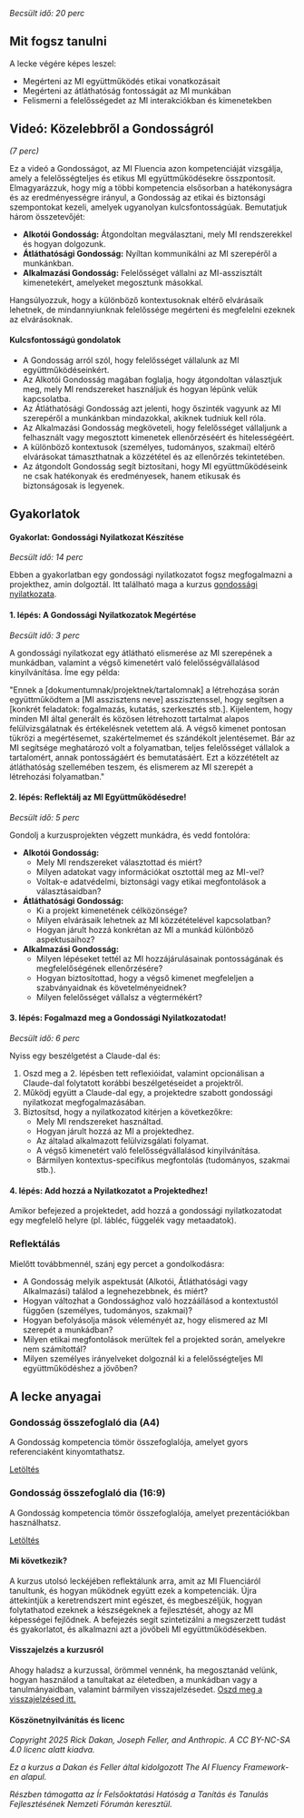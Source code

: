 *Becsült idő: 20 perc*

## Mit fogsz tanulni

A lecke végére képes leszel:

*   Megérteni az MI együttműködés etikai vonatkozásait
*   Megérteni az átláthatóság fontosságát az MI munkában
*   Felismerni a felelősségedet az MI interakciókban és kimenetekben

## Videó: Közelebbről a Gondosságról

*(7 perc)*

Ez a videó a Gondosságot, az MI Fluencia azon kompetenciáját vizsgálja, amely a felelősségteljes és etikus MI együttműködésekre összpontosít. Elmagyarázzuk, hogy míg a többi kompetencia elsősorban a hatékonyságra és az eredményességre irányul, a Gondosság az etikai és biztonsági szempontokat kezeli, amelyek ugyanolyan kulcsfontosságúak. Bemutatjuk három összetevőjét:

*   **Alkotói Gondosság:** Átgondoltan megválasztani, mely MI rendszerekkel és hogyan dolgozunk.
*   **Átláthatósági Gondosság:** Nyíltan kommunikálni az MI szerepéről a munkánkban.
*   **Alkalmazási Gondosság:** Felelősséget vállalni az MI-asszisztált kimenetekért, amelyeket megosztunk másokkal.

Hangsúlyozzuk, hogy a különböző kontextusoknak eltérő elvárásaik lehetnek, de mindannyiunknak felelőssége megérteni és megfelelni ezeknek az elvárásoknak.

#### Kulcsfontosságú gondolatok

*   A Gondosság arról szól, hogy felelősséget vállalunk az MI együttműködéseinkért.
*   Az Alkotói Gondosság magában foglalja, hogy átgondoltan választjuk meg, mely MI rendszereket használjuk és hogyan lépünk velük kapcsolatba.
*   Az Átláthatósági Gondosság azt jelenti, hogy őszinték vagyunk az MI szerepéről a munkánkban mindazokkal, akiknek tudniuk kell róla.
*   Az Alkalmazási Gondosság megköveteli, hogy felelősséget vállaljunk a felhasznált vagy megosztott kimenetek ellenőrzéséért és hitelességéért.
*   A különböző kontextusok (személyes, tudományos, szakmai) eltérő elvárásokat támaszthatnak a közzététel és az ellenőrzés tekintetében.
*   Az átgondolt Gondosság segít biztosítani, hogy MI együttműködéseink ne csak hatékonyak és eredményesek, hanem etikusak és biztonságosak is legyenek.

## Gyakorlatok

#### Gyakorlat: Gondossági Nyilatkozat Készítése

*Becsült idő: 14 perc*

Ebben a gyakorlatban egy gondossági nyilatkozatot fogsz megfogalmazni a projekthez, amin dolgoztál. Itt található maga a kurzus [gondossági nyilatkozata](../pamphlets/0e37fa9da01fab7a5478a2194d352027794c1b89.pdf).

#### **1. lépés: A Gondossági Nyilatkozatok Megértése**

*Becsült idő: 3 perc*

A gondossági nyilatkozat egy átlátható elismerése az MI szerepének a munkádban, valamint a végső kimenetért való felelősségvállalásod kinyilvánítása. Íme egy példa:

"Ennek a [dokumentumnak/projektnek/tartalomnak] a létrehozása során együttműködtem a [MI asszisztens neve] asszisztenssel, hogy segítsen a [konkrét feladatok: fogalmazás, kutatás, szerkesztés stb.]. Kijelentem, hogy minden MI által generált és közösen létrehozott tartalmat alapos felülvizsgálatnak és értékelésnek vetettem alá. A végső kimenet pontosan tükrözi a megértésemet, szakértelmemet és szándékolt jelentésemet. Bár az MI segítsége meghatározó volt a folyamatban, teljes felelősséget vállalok a tartalomért, annak pontosságáért és bemutatásáért. Ezt a közzétételt az átláthatóság szellemében teszem, és elismerem az MI szerepét a létrehozási folyamatban."

#### 2. lépés: Reflektálj az MI Együttműködésedre!

*Becsült idő: 5 perc*

Gondolj a kurzusprojekten végzett munkádra, és vedd fontolóra:

*   **Alkotói Gondosság:**
    *   Mely MI rendszereket választottad és miért?
    *   Milyen adatokat vagy információkat osztottál meg az MI-vel?
    *   Voltak-e adatvédelmi, biztonsági vagy etikai megfontolások a választásaidban?
*   **Átláthatósági Gondosság:**
    *   Ki a projekt kimenetének célközönsége?
    *   Milyen elvárásaik lehetnek az MI közzétételével kapcsolatban?
    *   Hogyan járult hozzá konkrétan az MI a munkád különböző aspektusaihoz?
*   **Alkalmazási Gondosság:**
    *   Milyen lépéseket tettél az MI hozzájárulásainak pontosságának és megfelelőségének ellenőrzésére?
    *   Hogyan biztosítottad, hogy a végső kimenet megfeleljen a szabványaidnak és követelményeidnek?
    *   Milyen felelősséget vállalsz a végtermékért?

#### 3. lépés: Fogalmazd meg a Gondossági Nyilatkozatodat!

*Becsült idő: 6 perc*

Nyiss egy beszélgetést a Claude-dal és:

1.  Oszd meg a 2. lépésben tett reflexióidat, valamint opcionálisan a Claude-dal folytatott korábbi beszélgetéseidet a projektről.
2.  Működj együtt a Claude-dal egy, a projektedre szabott gondossági nyilatkozat megfogalmazásában.
3.  Biztosítsd, hogy a nyilatkozatod kitérjen a következőkre:
    *   Mely MI rendszereket használtad.
    *   Hogyan járult hozzá az MI a projektedhez.
    *   Az általad alkalmazott felülvizsgálati folyamat.
    *   A végső kimenetért való felelősségvállalásod kinyilvánítása.
    *   Bármilyen kontextus-specifikus megfontolás (tudományos, szakmai stb.).

#### 4. lépés: Add hozzá a Nyilatkozatot a Projektedhez!

Amikor befejezed a projektedet, add hozzá a gondossági nyilatkozatodat egy megfelelő helyre (pl. lábléc, függelék vagy metaadatok).

### Reflektálás

Mielőtt továbbmennél, szánj egy percet a gondolkodásra:

*   A Gondosság melyik aspektusát (Alkotói, Átláthatósági vagy Alkalmazási) találod a legnehezebbnek, és miért?
*   Hogyan változhat a Gondossághoz való hozzáállásod a kontextustól függően (személyes, tudományos, szakmai)?
*   Hogyan befolyásolja mások véleményét az, hogy elismered az MI szerepét a munkádban?
*   Milyen etikai megfontolások merültek fel a projekted során, amelyekre nem számítottál?
*   Milyen személyes irányelveket dolgoznál ki a felelősségteljes MI együttműködéshez a jövőben?

## A lecke anyagai

### Gondosság összefoglaló dia (A4)

A Gondosság kompetencia tömör összefoglalója, amelyet gyors referenciaként kinyomtathatsz.

[Letöltés](../pamphlets/97ccae9e659f590c192de721eff980ba7549535b.pdf)

### Gondosság összefoglaló dia (16:9)

A Gondosság kompetencia tömör összefoglalója, amelyet prezentációkban használhatsz.

[Letöltés](../pamphlets/34612aacbf37f6aa12140fc0a1aa216b63263aac.pdf)

#### Mi következik?

A kurzus utolsó leckéjében reflektálunk arra, amit az MI Fluenciáról tanultunk, és hogyan működnek együtt ezek a kompetenciák. Újra áttekintjük a keretrendszert mint egészet, és megbeszéljük, hogyan folytathatod ezeknek a készségeknek a fejlesztését, ahogy az MI képességei fejlődnek. A befejezés segít szintetizálni a megszerzett tudást és gyakorlatot, és alkalmazni azt a jövőbeli MI együttműködésekben.

#### Visszajelzés a kurzusról

Ahogy haladsz a kurzussal, örömmel vennénk, ha megosztanád velünk, hogyan használod a tanultakat az életedben, a munkádban vagy a tanulmányaidban, valamint bármilyen visszajelzésedet. [Oszd meg a visszajelzésed itt.](https://forms.gle/zURqLbVgdDqGhHZk9)

#### Köszönetnyilvánítás és licenc

*Copyright 2025 Rick Dakan, Joseph Feller, and Anthropic. A CC BY-NC-SA 4.0 licenc alatt kiadva.*

*Ez a kurzus a Dakan és Feller által kidolgozott The AI Fluency Framework-en alapul.*

*Részben támogatta az Ír Felsőoktatási Hatóság a Tanítás és Tanulás Fejlesztésének Nemzeti Fórumán keresztül.*